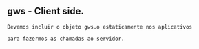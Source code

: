 
## gws - Client side.

 
    Devemos incluir o objeto gws.o estaticamente nos aplicativos

    para fazermos as chamadas ao servidor.


    
